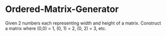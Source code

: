 # Ordered-Matrix-Generator
Given 2 numbers each representing width and height of a matrix. Construct a matrix where (0,0) = 1, (0, 1) = 2, (0, 2) = 3, etc.
